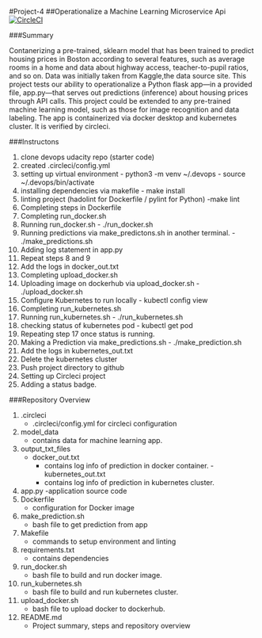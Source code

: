 #Project-4
##Operationalize a Machine Learning Microservice Api
[![CircleCI](https://circleci.com/gh/ravisethi21/project4-udacity.svg?style=svg)](https://circleci.com/gh/ravisethi21/circleci-docs)


###Summary

Contanerizing a pre-trained, sklearn model that has been trained to predict housing prices in Boston according to several features, such as average rooms in a home and data about highway access, teacher-to-pupil ratios, and so on. Data was initially taken from Kaggle,the data source site. This project tests our ability to operationalize a Python flask app—in a provided file, app.py—that serves out predictions (inference) about housing prices through API calls. This project could be extended to any pre-trained machine learning model, such as those for image recognition and data labeling. The app is containerized via docker desktop and kubernetes cluster. It is verified by circleci.


###Instructons

1) clone devops udacity repo (starter code)
2) created .circleci/config.yml
3) setting up virtual environment
		- python3 -m venv ~/.devops
		- source ~/.devops/bin/activate
4) installing dependencies via makefile
		- make install
5) linting project (hadolint for Dockerfile / pylint for Python)
		-make lint
6) Completing steps in Dockerfile
7) Completing run_docker.sh
8) Running run_docker.sh
		- ./run_docker.sh
9) Running predictions via make_predictons.sh in another terminal.
		- ./make_predictions.sh
10) Adding log statement in app.py
11) Repeat steps 8 and 9
12) Add the logs in docker_out.txt
13) Completing upload_docker.sh
14) Uploading image on dockerhub via upload_docker.sh
		- ./upload_docker.sh
15) Configure Kubernetes to run locally
		- kubectl config view
16) Completing run_kubernetes.sh
17) Running run_kubernetes.sh
		- ./run_kubernetes.sh
18) checking status of kubernetes pod
		- kubectl get pod
19) Repeating step 17 once status is running.
20) Making a Prediction via make_predictions.sh
		- ./make_prediction.sh
21) Add the logs in kubernetes_out.txt
22) Delete the kubernetes cluster
23) Push project directory to github
24) Setting up Circleci project
25) Adding a status badge.


###Repository Overview

1) .circleci
	- .circleci/config.yml for circleci configuration
2) model_data
	- contains data for machine learning app.
3) output_txt_files
	- docker_out.txt
		- contains log info of prediction in docker container.
	-kubernetes_out.txt
		- contains log info of prediction in kubernetes cluster.
4) app.py
	-application source code
5) Dockerfile
	- configuration for Docker image
6) make_prediction.sh
	- bash file to get prediction from app
7) Makefile
	- commands to setup environment and linting
8) requirements.txt
	- contains dependencies
9) run_docker.sh
	- bash file to build and run docker image.
10) run_kubernetes.sh
	- bash file to build and run kubernetes cluster.
11) upload_docker.sh
	- bash file to upload docker to dockerhub.
12) README.md
	- Project summary, steps and repository overview


